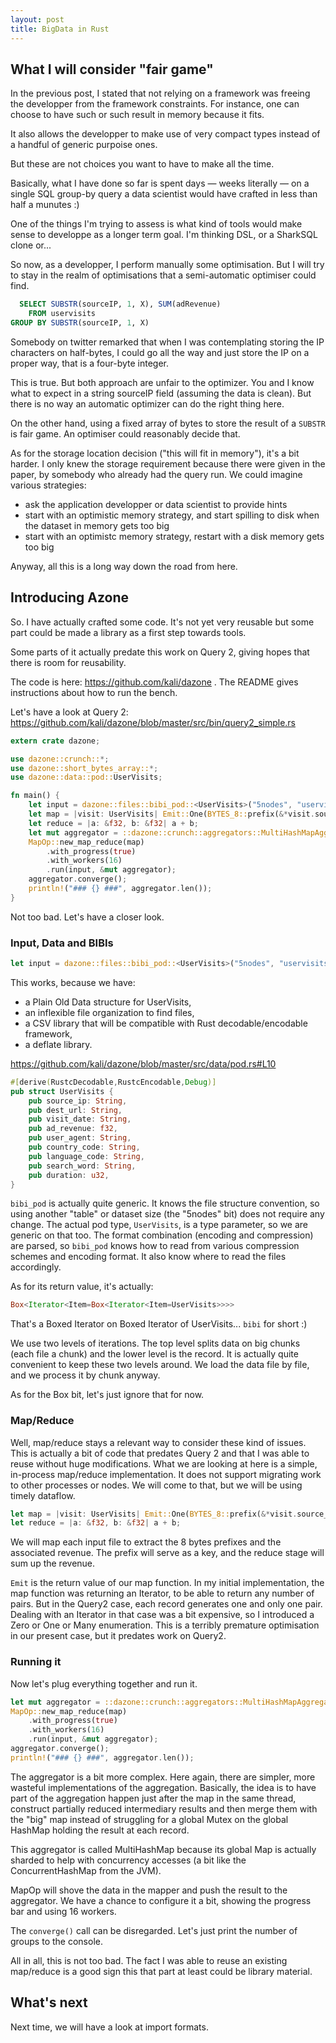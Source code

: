 ```yaml
---
layout: post
title: BigData in Rust
---
```


## What I will consider "fair game"

In the previous post, I stated that not relying on a framework was freeing
the developper from the framework constraints. For instance, one can choose
to have such or such result in memory because it fits.

It also allows the developper to make use of very compact types instead of a
handful of generic purpoise ones.

But these are not choices you want to have to make all the time.

Basically, what I have done so far is spent days — weeks literally — on a
single SQL group-by query a data scientist would have crafted in less than
half a munutes :)

One of the things I'm trying to assess is what kind of tools would make
sense to developpe as a longer term goal. I'm thinking DSL, or a SharkSQL
clone or...

So now, as a developper, I
perform manually some optimisation. But I will try to stay in the realm
of optimisations that a semi-automatic optimiser could find.

```SQL
  SELECT SUBSTR(sourceIP, 1, X), SUM(adRevenue)
    FROM uservisits
GROUP BY SUBSTR(sourceIP, 1, X)
```

Somebody on twitter remarked that when I was contemplating storing the IP
characters on half-bytes, I could go all the way and just store the IP on
a proper way, that is a four-byte integer.

This is true. But both approach are unfair to the optimizer. You and
I know what to expect in a string sourceIP field (assuming the data is clean).
But there is no way an automatic optimizer can do the right thing here.

On the other hand, using a fixed array of bytes to store the result of a
`SUBSTR` is fair game. An optimiser could reasonably decide that.

As for the storage location decision ("this will fit in memory"), it's a bit
harder. I only knew the storage requirement because there were given in the
paper, by somebody who already had the query run. We could imagine various
strategies:

* ask the application developper or data scientist to provide hints
* start with an optimistic memory strategy, and start spilling to disk
    when the dataset in memory gets too big
* start with an optimistc memory strategy, restart with a disk memory gets
    too big

Anyway, all this is a long way down the road from here.

## Introducing Azone

So. I have actually crafted some code. It's not yet very
reusable but some part could be made a library as a first step towards
tools.

Some parts of it actually predate this work on Query 2, giving hopes that
there is room for reusability.

The code is here: https://github.com/kali/dazone . The README gives
instructions about how to run the bench.

Let's have a look at Query 2:
https://github.com/kali/dazone/blob/master/src/bin/query2_simple.rs

```rust
extern crate dazone;

use dazone::crunch::*;
use dazone::short_bytes_array::*;
use dazone::data::pod::UserVisits;

fn main() {
    let input = dazone::files::bibi_pod::<UserVisits>("5nodes", "uservisits", "text-deflate");
    let map = |visit: UserVisits| Emit::One(BYTES_8::prefix(&*visit.source_ip), visit.ad_revenue);
    let reduce = |a: &f32, b: &f32| a + b;
    let mut aggregator = ::dazone::crunch::aggregators::MultiHashMapAggregator::new(&reduce, 256);
    MapOp::new_map_reduce(map)
        .with_progress(true)
        .with_workers(16)
        .run(input, &mut aggregator);
    aggregator.converge();
    println!("### {} ###", aggregator.len());
}
```

Not too bad. Let's have a closer look.

### Input, Data and BIBIs

```rust
let input = dazone::files::bibi_pod::<UserVisits>("5nodes", "uservisits", "text-deflate");
```

This works, because we have:

* a Plain Old Data structure for UserVisits,
* an inflexible file organization to find files,
* a CSV library that will be compatible with Rust decodable/encodable framework,
* a deflate library.


https://github.com/kali/dazone/blob/master/src/data/pod.rs#L10

```rust
#[derive(RustcDecodable,RustcEncodable,Debug)]
pub struct UserVisits {
    pub source_ip: String,
    pub dest_url: String,
    pub visit_date: String,
    pub ad_revenue: f32,
    pub user_agent: String,
    pub country_code: String,
    pub language_code: String,
    pub search_word: String,
    pub duration: u32,
}
```

`bibi_pod` is actually quite generic. It knows the file structure
convention, so using another "table" or dataset size (the "5nodes" bit) does
not require any change. The actual pod type, `UserVisits`, is a type
parameter, so we are generic on that too. The format combination (encoding
and compression) are parsed, so `bibi_pod` knows how to read from various
compression schemes and encoding format. It also know where to read the
files accordingly.

As for its return value, it's actually:
```rust
Box<Iterator<Item=Box<Iterator<Item=UserVisits>>>>
```

That's a Boxed Iterator on Boxed Iterator of UserVisits... `bibi` for short :)

We use two levels of iterations. The top level splits data on big chunks (each
file a chunk) and the lower level is the record. It is actually quite
convenient to keep these two levels around. We load the data file by file, and
we process it by chunk anyway.

As for the Box bit, let's just ignore that for now.

### Map/Reduce

Well, map/reduce stays a relevant way to consider these kind of issues. This is
actually a bit of code that predates Query 2 and that I was able to reuse
without huge modifications. What we are looking at here is a simple, in-process
map/reduce implementation. It does not support migrating work to other
processes or nodes. We will come to that, but we will be using timely dataflow.

```rust
let map = |visit: UserVisits| Emit::One(BYTES_8::prefix(&*visit.source_ip), visit.ad_revenue);
let reduce = |a: &f32, b: &f32| a + b;
```

We will map each input file to extract the 8 bytes prefixes and the associated
revenue. The prefix will serve as a key, and the reduce stage will sum up the
revenue.

`Emit` is the return value of our map function. In my initial implementation,
the map function
was returning an Iterator, to be able to return any number of pairs. But in
the Query2 case, each record generates one and only one pair. Dealing with an
Iterator in that
case was a bit expensive, so I introduced a Zero or One or Many enumeration.
This is a terribly premature optimisation in our present case, but it predates
work on Query2.

### Running it

Now let's plug everything together and run it.

```rust
let mut aggregator = ::dazone::crunch::aggregators::MultiHashMapAggregator::new(&reduce, 256);
MapOp::new_map_reduce(map)
    .with_progress(true)
    .with_workers(16)
    .run(input, &mut aggregator);
aggregator.converge();
println!("### {} ###", aggregator.len());
```

The aggregator is a bit more complex. Here again, there are simpler,
more wasteful implementations of the aggregation. Basically, the idea is
to have part of the aggregation happen just after the map in the same
thread, construct partially reduced intermediary results and then merge them
with the "big" map instead of struggling for a global Mutex on the global
HashMap holding the result at each record.

This aggregator is called MultiHashMap because its global Map is actually
sharded to help with concurrency accesses (a bit like the ConcurrentHashMap
from the JVM).

MapOp will shove the data in the mapper and push the result to the
aggregator. We have a chance to configure it a bit, showing the progress bar
and using 16 workers.

The `converge()` call can be disregarded. Let's just print the number of
groups to the console.

All in all, this is not too bad. The fact I was able to reuse an existing
map/reduce is a good sign this that part at least could be library material.

## What's next

Next time, we will have a look at import formats.
